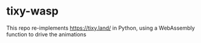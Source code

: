 # tixy-wasp
This repo re-implements https://tixy.land/ in Python, using a WebAssembly function to drive the animations
